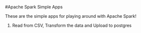 #Apache Spark Simple Apps

These are the simple apps for playing around with Apache Spark!

1. Read from CSV, Transform the data and Upload to postgres
